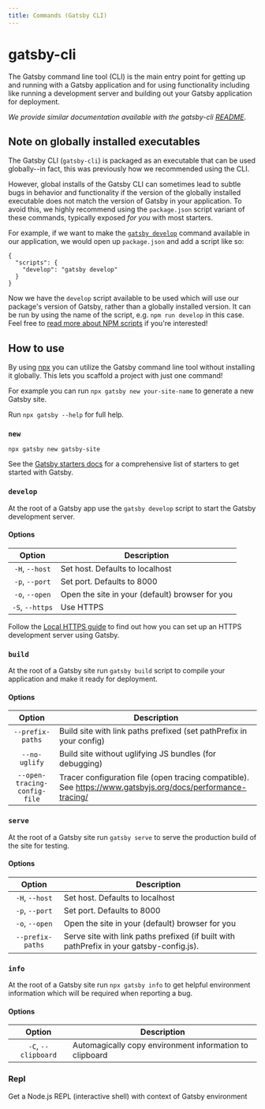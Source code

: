 ```yaml
---
title: Commands (Gatsby CLI)
---
```


# gatsby-cli

The Gatsby command line tool (CLI) is the main entry point for getting up and running with a Gatsby application and for using functionality including like running a development server and building out your Gatsby application for deployment.

_We provide similar documentation available with the gatsby-cli [README](https://github.com/gatsbyjs/gatsby/blob/master/packages/gatsby-cli/README.md)._

## Note on globally installed executables

The Gatsby CLI (`gatsby-cli`) is packaged as an executable that can be used globally--in fact, this was previously how we recommended using the CLI.

However, global installs of the Gatsby CLI can sometimes lead to subtle bugs in behavior and functionality if the version of the globally installed executable does not match the version of Gatsby in your application. To avoid this, we highly recommend using the `package.json` script variant of these commands, typically exposed _for you_ with most starters.

For example, if we want to make the [`gatsby develop`](#develop) command available in our application, we would open up `package.json` and add a script like so:

```json:title
{
  "scripts": {
    "develop": "gatsby develop"
  }
}
```

Now we have the `develop` script available to be used which will use our package's version of Gatsby, rather than a globally installed version. It can be run by using the name of the script, e.g. `npm run develop` in this case. Feel free to [read more about NPM scripts](https://docs.npmjs.com/misc/scripts) if you're interested!

## How to use

By using [npx](https://www.npmjs.com/package/npx) you can utilize the Gatsby command line tool without installing it globally. This lets you scaffold a project with just one command!

For example you can run `npx gatsby new your-site-name` to generate a new Gatsby site.

Run `npx gatsby --help` for full help.

### `new`

`npx gatsby new gatsby-site`

See the [Gatsby starters docs](https://www.gatsbyjs.org/tutorial/part-one/#using-gatsby-starters)
for a comprehensive list of starters to get started with Gatsby.

### `develop`

At the root of a Gatsby app use the `gatsby develop` script to start the Gatsby
development server.

#### Options

|     Option      | Description                                     |
| :-------------: | ----------------------------------------------- |
| `-H`, `--host`  | Set host. Defaults to localhost                 |
| `-p`, `--port`  | Set port. Defaults to 8000                      |
| `-o`, `--open`  | Open the site in your (default) browser for you |
| `-S`, `--https` | Use HTTPS                                       |

Follow the [Local HTTPS guide](https://www.gatsbyjs.org/docs/local-https/)
to find out how you can set up an HTTPS development server using Gatsby.

### `build`

At the root of a Gatsby site run `gatsby build` script to compile your application and make it ready for deployment.

#### Options

|            Option            | Description                                                                                                 |
| :--------------------------: | ----------------------------------------------------------------------------------------------------------- |
|       `--prefix-paths`       | Build site with link paths prefixed (set pathPrefix in your config)                                         |
|        `--no-uglify`         | Build site without uglifying JS bundles (for debugging)                                                     |
| `--open-tracing-config-file` | Tracer configuration file (open tracing compatible). See https://www.gatsbyjs.org/docs/performance-tracing/ |

### `serve`

At the root of a Gatsby site run `gatsby serve` to serve the production build of
the site for testing.

#### Options

|      Option      | Description                                                                              |
| :--------------: | ---------------------------------------------------------------------------------------- |
|  `-H`, `--host`  | Set host. Defaults to localhost                                                          |
|  `-p`, `--port`  | Set port. Defaults to 8000                                                               |
|  `-o`, `--open`  | Open the site in your (default) browser for you                                          |
| `--prefix-paths` | Serve site with link paths prefixed (if built with pathPrefix in your gatsby-config.js). |

### `info`

At the root of a Gatsby site run `npx gatsby info` to get helpful environment information which will be required when reporting a bug.

#### Options

|       Option        | Description                                             |
| :-----------------: | ------------------------------------------------------- |
| `-C`, `--clipboard` | Automagically copy environment information to clipboard |

### Repl

Get a Node.js REPL (interactive shell) with context of Gatsby environment

<!-- TODO: add repl documentation link when ready -->
